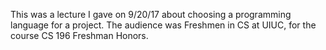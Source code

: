 This was a lecture I gave on 9/20/17 about choosing a programming language for a project.
The audience was Freshmen in CS at UIUC, for the course CS 196 Freshman Honors.
